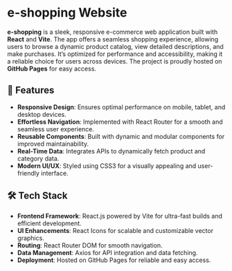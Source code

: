 # e-shopping Website

**e-shopping** is a sleek, responsive e-commerce web application built with **React** and **Vite**. The app offers a seamless shopping experience, allowing users to browse a dynamic product catalog, view detailed descriptions, and make purchases. It’s optimized for performance and accessibility, making it a reliable choice for users across devices. The project is proudly hosted on **GitHub Pages** for easy access.

## 🌟 Features

- **Responsive Design**: Ensures optimal performance on mobile, tablet, and desktop devices.
- **Effortless Navigation**: Implemented with React Router for a smooth and seamless user experience.
- **Reusable Components**: Built with dynamic and modular components for improved maintainability.
- **Real-Time Data**: Integrates APIs to dynamically fetch product and category data.
- **Modern UI/UX**: Styled using CSS3 for a visually appealing and user-friendly interface.

## 🛠️ Tech Stack

- **Frontend Framework**: React.js powered by Vite for ultra-fast builds and efficient development.
- **UI Enhancements**: React Icons for scalable and customizable vector graphics.
- **Routing**: React Router DOM for smooth navigation.
- **Data Management**: Axios for API integration and data fetching.
- **Deployment**: Hosted on GitHub Pages for reliable and easy access.


